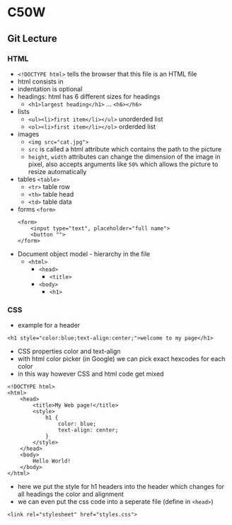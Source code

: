 # C50W

## Git Lecture
### HTML
* `<!DOCTYPE html>` tells the browser that this file is an HTML file
* html consists in <tags></tags>
* indentation is optional
* headings: html has 6 different sizes for headings
    * `<h1>largest heading</h1>` ... `<h6></h6>`
* lists
    * `<ul><li>first item</li></ul>` unorderded list
    * `<ol><li>first item</li></ol>` orderded list
* images
    * `<img src="cat.jpg">` 
    * `src` is called a html attribute which contains the path to the picture
    * `height`, `width` attributes can change the dimension of the image in pixel, also accepts arguments like `50%` which allows the picture to resize automatically
* tables `<table>`
    * `<tr>` table row
    * `<th>` table head
    * `<td>` table data
* forms `<form>`
    ```
    <form>
        <input type="text", placeholder="full name">
        <button "">
    </form>
    ```
* Document object model - hierarchy in the file
    * `<html>`
        * `<head>`
            * `<title>`
        * `<body>`
            * `<h1>`
### CSS
* example for a header

```
<h1 style="color:blue;text-align:center;">welcome to my page</h1>
```

* CSS properties color and text-align
* with html color picker (in Google) we can pick exact hexcodes for each color
* in this way however CSS and html code get mixed

```
<!DOCTYPE html> 
<html>
    <head>
        <title>My Web page!</title>
        <style>
            h1 {
                color: blue;
                text-align: center;
            }
        </style>
    </head>
    <body>
        Hello World!
    </body>
</html>
```

* here we put the style for h1 headers into the header which changes for all headings the color and alignment
* we can even put the css code into a seperate file (define in `<head>`)

```
<link rel="stylesheet" href="styles.css">
```
